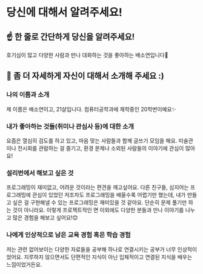 # 당신에 대해서 알려주세요!

## ☝️ 한 줄로 간단하게 당신을 알려주세요!

호기심이 많고 다양한 사람과 만나 대화하는 것을 좋아하는 배소연입니다🤗

## 🙌 좀 더 자세하게 자신이 대해서 소개해 주세요 :)

### 나의 이름과 소개

제 이름은 배소연이고, 21살입니다. 컴퓨터공학과에 재학중인 20학번이예요✨

### 내가 좋아하는 것들(취미나 관심사 등)에 대한 소개

요즘은 열심히 검도를 하고 있고, 마음 맞는 사람들과 함께 글쓰기 모임을 해요. 미술관이나 전시회를 관람하는 걸 즐기고, 환경 문제나 소외된 사람들의 이야기에 관심이 많아요!

### 설리번에서 해보고 싶은 것

프로그래밍이 재미없고, 어려운 것이라는 편견을 깨고싶어요. 다른 친구들, 심지어는 프로그래밍에 관심이 있었던 저조차도 프로그래밍을 배울수록 어렵기만 했는데, 내가 만들고 싶은 걸 구현해낼 수 있는 프로그래밍은 재미있을 것 같아요. 단순히 문제 풀기만 하는 것이 아니라요. 이렇게 프로젝트적인 면 이외에도 다양한 분들과 만나 이야기를 나누고 많은 경험을 해보고 싶어요!😊

### 나에게 인상적으로 남은 교육 경험 혹은 학습 경험

저는 관련 없어보이는 다양한 자료들을 공부해 하나로 연결시키는 공부가 너무 인상적이었어요. 지루하지 않으면서도 단편적인 지식이 아닌 입체적이고 연결된 지식을 배우는 느낌이었거든요.
